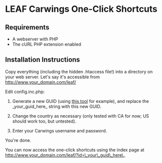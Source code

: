 LEAF Carwings One-Click Shortcuts
=================================

Requirements
------------
* A webserver with PHP
* The cURL PHP extension enabled

Installation Instructions
-------------------------
Copy everything (including the hidden .htaccess file!) into a directory on your web server.
Let's say it's accessible from http://www.your_domain.com/leaf/

Edit config.inc.php:

1. Generate a new GUID (using [this tool]() for example), and replace the \_your\_guid\_here\_ string with this new GUID.

2. Change the country as necessary (only tested with CA for now; US should work too, but untested).

3. Enter your Carwings username and password.

You're done.

You can now access the one-click shortcuts using the index page at http://www.your_domain.com/leaf/?id=\_your\_guid\_here\_
